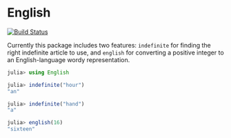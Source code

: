 # English

[![Build Status](https://travis-ci.org/TotalVerb/English.jl.svg?branch=master)](https://travis-ci.org/TotalVerb/English.jl)

Currently this package includes two features: `indefinite` for finding the right
indefinite article to use, and `english` for converting a positive integer to an
English-language wordy representation.

```julia
julia> using English

julia> indefinite("hour")
"an"

julia> indefinite("hand")
"a"

julia> english(16)
"sixteen"

```

